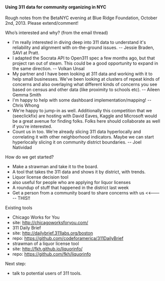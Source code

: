 #### Using 311 data for community organizing in NYC

Rough notes from the BetaNYC evening at Blue Ridge Foundation, October 2nd, 2013. Please extend/comment!

Who’s interested and why? (from the email thread)
* I'm really interested in diving deep into 311 data to understand it's reliability and alignment with on-the-ground issues.  -- Jessie Braden, SAVI at Pratt.
* I adapted the Socrata API to Open311 spec a few months ago, but that project ran out of steam. This could be a good opportunity to expand in the same direction. -- Volkan Unsal
* My partner and I have been looking at 311 data and working with it to help small businesses. We've been looking at clusters of repeat kinds of concerns and also overlaying what different kinds of concerns you see based on census and other data (like proximity to schools etc). -- Aileen Gemma Smith 
* I'm happy to help with some dashboard implementation/mapping!  -- Chris Whong
* We're happy to jump-in as well. Additionally this competition that we (seeclickfix) are hosting with David Eaves, Kaggle and Microsoft would be a great avenue for finding folks. Folks here should collaborate as well if you're interested.
* Count us in too.  We're already slicing 311 data hyperlocally and correlating it with other neighborhood indicators.  Maybe we can start hyperlocally slicing it on community district boundaries. -- Joel Natividad

How do we get started?
* Make a strawman and take it to the board.
* A tool that takes the 311 data and shows it by district, with trends.
* Liquor license decision tool
 * also useful for people who are applying for liquor licenses
* A roundup of stuff that happened in the district last week
* Get a person from a community board to share concerns with us <<----- THIS!!

Existing tools
* Chicago Works for You 
 * site: http://chicagoworksforyou.com/
* 311 Daily Brief
 * site: http://dailybrief.311labs.org/boston
 * repo: https://github.com/codeforamerica/311DailyBrief
* strawman of a liquor license tool
 * site: http://fkh.github.io/liquorinfo/
* repo: https://github.com/fkh/liquorinfo

Next step:
* talk to potential users of 311 tools.
